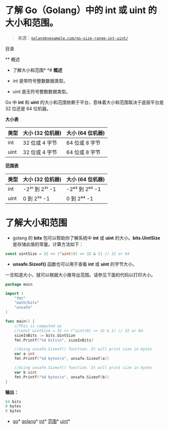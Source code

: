 <!--yml

类别：未分类

日期：2024-10-13 06:06:27

-->

# 了解 Go（Golang）中的 int 或 uint 的大小和范围。

> 来源：[`golangbyexample.com/go-size-range-int-uint/`](https://golangbyexample.com/go-size-range-int-uint/)

目录

**   概述

+   了解大小和范围*  *# **概述**

+   int 是带符号整数数据类型。

+   uint 是无符号整数数据类型。

Go 中 **int** 和 **uint** 的大小和范围依赖于平台，意味着大小和范围取决于底层平台是 32 位还是 64 位机器。

**大小表**

| **类型** | **大小 (32 位机器)** | **大小 (64 位机器)** |
| --- | --- | --- |
| int | 32 位或 4 字节 | 64 位或 8 字节 |
| uint | 32 位或 4 字节 | 64 位或 8 字节 |

**范围表**

| **类型** | **大小 (32 位机器)** | **大小 (64 位机器)** |
| --- | --- | --- |
| int | -2³¹ 到 2³¹ -1 | -2⁶³ 到 2⁶³ -1 |
| uint | 0 到 2³² -1 | 0 到 2⁶⁴ -1 |

# **了解大小和范围**

+   golang 的 **bits** 包可以帮助你了解系统中 **int** 或 **uint** 的大小。**bits.UintSize** 是存储此值的常量。计算方法如下：

```go
const uintSize = 32 << (^uint(0) >> 32 & 1) // 32 or 64
```

+   **unsafe.Sizeof()** 函数也可以用于查看 **int** 或 **uint** 的字节大小。

一旦知道大小，就可以根据大小推导出范围。请参见下面的代码以打印大小。

```go
package main

import (
    "fmt"
    "math/bits"
    "unsafe"
)

func main() {
    //This is computed as 
    //const uintSize = 32 << (^uint(0) >> 32 & 1) // 32 or 64
    sizeInBits := bits.UintSize
    fmt.Printf("%d bits\n", sizeInBits)

    //Using unsafe.Sizeof() function. It will print size in bytes
    var a int
    fmt.Printf("%d bytes\n", unsafe.Sizeof(a))

    //Using unsafe.Sizeof() function. It will print size in bytes
    var b uint
    fmt.Printf("%d bytes\n", unsafe.Sizeof(b))
}
```

**输出：**

```go
64 bits
8 bytes
8 bytes
```

+   [go](https://golangbyexample.com/tag/go/)*   [golang](https://golangbyexample.com/tag/golang/)*   [int](https://golangbyexample.com/tag/int/)*   [范围](https://golangbyexample.com/tag/range/)*   [uint](https://golangbyexample.com/tag/uint/)*
